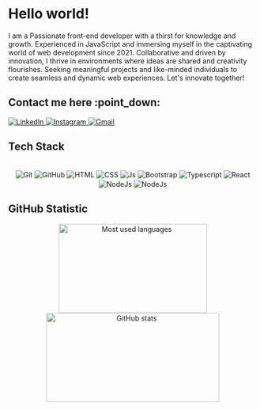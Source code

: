 <h1>Hello world!</h1>
<p> I am a Passionate front-end developer with a thirst for knowledge and growth. Experienced in JavaScript and immersing myself in the captivating world of web development since 2021. Collaborative and driven by innovation, I thrive in environments where ideas are shared and creativity flourishes. Seeking meaningful projects and like-minded individuals to create seamless and dynamic web experiences. Let's innovate together!</p>

<h2>Contact me here :point_down:</h2>
<a  href="https://www.linkedin.com/in/antonielzeferino/" target="_blank"> 
  <img alt="LinkedIn" src="https://img.shields.io/badge/linkedin-%230077B5.svg?style=for-the-badge&logo=linkedin&logoColor=white"/>
</a>
<a href="https://instagram.com/antoniel_zm/" target="_blank"> 
  <img alt="Instagram" src="https://img.shields.io/badge/Instagram-%23E4405F.svg?style=for-the-badge&logo=Instagram&logoColor=white"/>
</a>
<a href="mailto:antonielzeferino0@gmail.com" target="_blank">
  <img alt="Gmail" src="https://img.shields.io/badge/Gmail-3f3A7D?style=for-the-badge&logo=gmail&logoColor=white"/>
</a>

<div >
  <h2>Tech Stack</h2>
  <div align="center"><br>
  <img align="center" alt="Git" src="https://img.shields.io/badge/GIT-E44C30?style=for-the-badge&logo=git&logoColor=white">
  <img align="center" alt="GitHub" src="https://img.shields.io/badge/GitHub-100000?style=for-the-badge&logo=github&logoColor=white">
  <img align="center" alt="HTML" src="https://img.shields.io/badge/HTML5-E34F26?style=for-the-badge&logo=html5&logoColor=white">
  <img align="center" alt="CSS" src="https://img.shields.io/badge/CSS3-1572B6?style=for-the-badge&logo=css3&logoColor=white">
  <img align="center" alt="Js" src="https://img.shields.io/badge/JavaScript-323330?style=for-the-badge&logo=javascript&logoColor=F7DF1E">
  <img align="center" alt="Bootstrap" src="https://img.shields.io/badge/Bootstrap-563D7C?style=for-the-badge&logo=bootstrap&logoColor=white">
  <img align="center" alt="Typescript" src="https://img.shields.io/badge/TypeScript-007ACC?style=for-the-badge&logo=typescript&logoColor=white">
  <img align="center" alt="React" src="https://img.shields.io/badge/React-20223A?style=for-the-badge&logo=react&logoColor=61DAFB">
  <img align="center" alt="NodeJs" src="https://img.shields.io/badge/node.js-6DA55F?style=for-the-badge&logo=node.js&logoColor=white">
  <img align="center" alt="NodeJs" src="https://img.shields.io/badge/Next-black?style=for-the-badge&logo=next.js&logoColor=white">
 </div>
</div>
<h2>GitHub Statistic</h2>
<div display="flex" align="center">
  <img height="180em" width="300" alt="Most used languages" src="https://github-readme-stats.vercel.app/api/top-langs/?username=antonielzeferino&layout=compact&langs_count=7&theme=dracula"/>
  <img height="180em" width="350" alt="GitHub stats" src="https://github-readme-stats.vercel.app/api?username=antonielzeferino&show_icons=true&theme=dracula&hide=prs"/>
</div>
